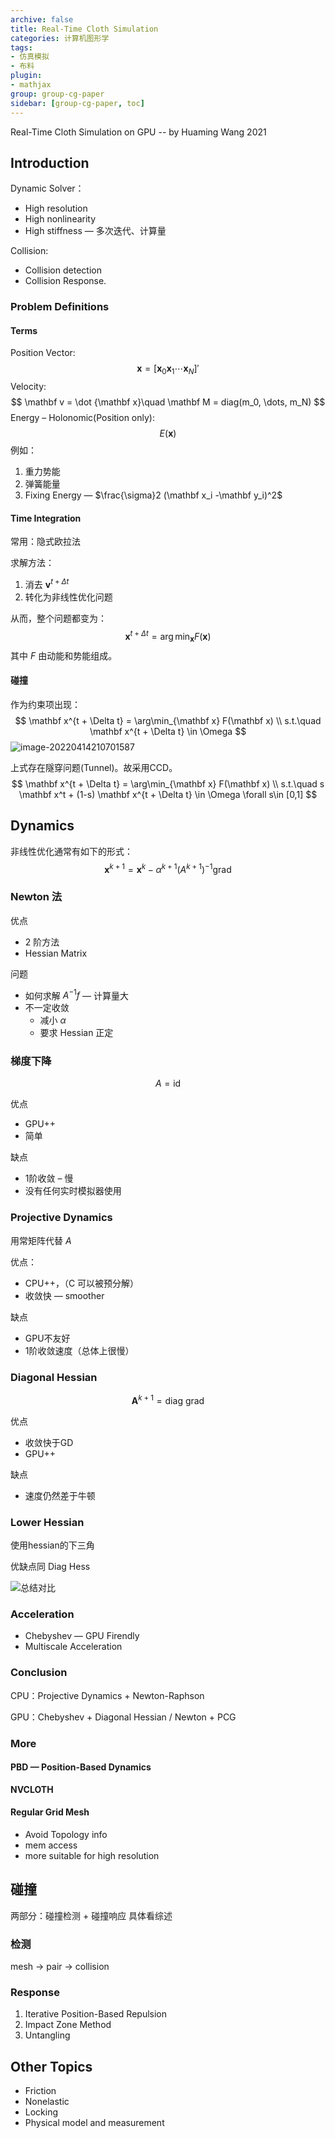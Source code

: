 ```yaml
---
archive: false
title: Real-Time Cloth Simulation
categories: 计算机图形学
tags:
- 仿真模拟
- 布料
plugin:
- mathjax
group: group-cg-paper
sidebar: [group-cg-paper, toc]
---
```


Real-Time Cloth Simulation on GPU -- by Huaming Wang 2021

<!-- more -->

## Introduction

Dynamic Solver：

- High resolution
- High nonlinearity
- High stiffness — 多次迭代、计算量

Collision:

- Collision detection
- Collision Response.

### Problem Definitions

#### Terms

Position Vector:
$$
\mathbf x = [\mathbf x_0 \mathbf x_1 \cdots \mathbf x_N]'
$$
Velocity:
$$
\mathbf v = \dot {\mathbf x}\quad \mathbf M = diag(m_0, \dots, m_N)
$$
Energy – Holonomic(Position only):
$$
E(\mathbf x)
$$
例如：

1. 重力势能
2. 弹簧能量
3. Fixing Energy — $\frac{\sigma}2 (\mathbf x_i -\mathbf y_i)^2$

#### Time Integration

常用：隐式欧拉法

求解方法：

1. 消去 $\mathbf v^{t + \Delta t}$
2. 转化为非线性优化问题

从而，整个问题都变为：
$$
\mathbf x^{t + \Delta t} = \arg\min_{\mathbf x} F(\mathbf x)
$$
其中 $F$ 由动能和势能组成。

#### 碰撞

作为约束项出现：
$$
\mathbf x^{t + \Delta t} = \arg\min_{\mathbf x} F(\mathbf x) \\
s.t.\quad \mathbf x^{t + \Delta t} \in \Omega
$$
![image-20220414210701587](ClothSimu/image-20220414210701587.png)

上式存在隧穿问题(Tunnel)。故采用CCD。
$$
\mathbf x^{t + \Delta t} = \arg\min_{\mathbf x} F(\mathbf x) \\
s.t.\quad s \mathbf x^t + (1-s)  \mathbf x^{t + \Delta t} \in \Omega \forall s\in [0,1]
$$

## Dynamics

非线性优化通常有如下的形式：
$$
\mathbf x ^{k+1} = \mathbf x^k - \alpha^{k + 1} \left(A^{k+1}\right)^{-1} \mathrm{grad}
$$

###  Newton 法

优点

- 2 阶方法
- Hessian Matrix

问题

- 如何求解 $A^{-1}f$  — 计算量大
- 不一定收敛
  - 减小 $\alpha$
  - 要求 Hessian 正定

### 梯度下降

$$
A = \mathrm{id}
$$

优点

- GPU++
- 简单

缺点

- 1阶收敛 – 慢
- 没有任何实时模拟器使用

### Projective Dynamics

用常矩阵代替 $A$

优点：

- CPU++，（C 可以被预分解）
- 收敛快 — smoother

缺点

- GPU不友好
- 1阶收敛速度（总体上很慢）

### Diagonal Hessian

$$
\mathbf A^{k+1} = \mathrm{diag\ grad}
$$

优点

- 收敛快于GD
- GPU++

缺点

- 速度仍然差于牛顿

### Lower Hessian

使用hessian的下三角

优缺点同 Diag Hess

![总结对比](ClothSimu/image-20220414212056199.png)

### Acceleration

- Chebyshev — GPU Firendly
- Multiscale Acceleration

### Conclusion

CPU：Projective Dynamics + Newton-Raphson

GPU：Chebyshev + Diagonal Hessian / Newton + PCG

### More

#### PBD — Position-Based Dynamics

**NVCLOTH**

#### Regular Grid Mesh

- Avoid Topology info
- mem access
- more suitable for high resolution

## 碰撞

两部分：碰撞检测 + 碰撞响应 具体看综述

### 检测

mesh -> pair -> collision

### Response

1. Iterative Position-Based Repulsion
2. Impact Zone Method
3. Untangling

## Other Topics

- Friction
- Nonelastic
- Locking
- Physical model and measurement

